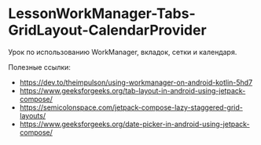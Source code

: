 # LessonWorkManager-Tabs-GridLayout-CalendarProvider

Урок по использованию WorkManager, вкладок, сетки и календаря.

Полезные ссылки:
+ https://dev.to/theimpulson/using-workmanager-on-android-kotlin-5hd7
+ https://www.geeksforgeeks.org/tab-layout-in-android-using-jetpack-compose/
+ https://semicolonspace.com/jetpack-compose-lazy-staggered-grid-layouts/
+ https://www.geeksforgeeks.org/date-picker-in-android-using-jetpack-compose/
